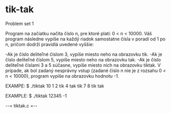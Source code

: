 # tik-tak
Problem set 1

Program na začiatku načíta číslo n, pre ktoré platí: 0 < n < 10000. Váš program následne vypíše na každý riadok samostatne čísla v poradí od 1 po n, pričom dodrží pravidlá uvedené vyššie:

-Ak je číslo deliteľné číslom 3, vypíše miesto neho na obrazovku tik.
-Ak je číslo deliteľné číslom 5, vypíše miesto neho na obrazovku tak.
-Ak je číslo deliteľné číslami 3 a 5 súčasne, vypíše miesto nich na obrazovku tiktak.
V prípade, ak bol zadaný nesprávny vstup (zadané číslo n nie je z rozsahu 0 < n < 10000), program vypíše na obrazovku hodnotu -1.

EXAMPE:
$ ./tiktak
10
1
2
tik
4
tak
tik
7
8
tik
tak

EXAMPLE:
$ ./tiktak
12345
-1

--= tiktak.c =--
